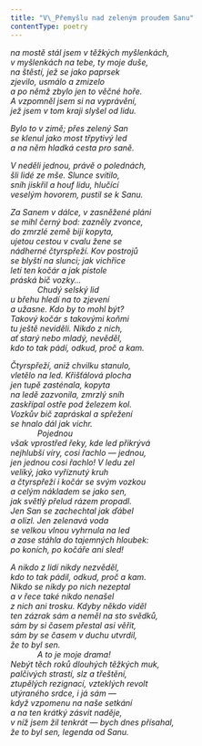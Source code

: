 ```yaml
---
title: "V\_Přemyšlu nad zeleným proudem Sanu"
contentType: poetry
---
```


<section>

_na mostě stál jsem v těžkých myšlenkách,  
v myšlenkách na tebe, ty moje duše,  
na štěstí, jež se jako paprsek  
zjevilo, usmálo a zmizelo  
a po němž zbylo jen to věčné hoře.  
A vzpomněl jsem si na vyprávění,  
jež jsem v tom kraji slyšel od lidu._

</section>

<section>

_Bylo to v zimě; přes zelený San  
se klenul jako most třpytivý led  
a na něm hladká cesta pro saně._

</section>

<section>

_V neděli jednou, právě o polednách,  
šli lidé ze mše. Slunce svítilo,  
sníh jiskřil a houf lidu, hlučící  
veselým hovorem, pustil se k Sanu._

</section>

<section>

_Za Sanem v dálce, v zasněžené pláni  
se mihl černý bod: zazněly zvonce,  
do zmrzlé země bijí kopyta,  
ujetou cestou v cvalu žene se  
nádherné čtyrspřeží. Kov postrojů  
se blyští na slunci; jak vichřice  
letí ten kočár a jak pistole  
práská bič vozky…  
            Chudý selský lid  
u břehu hledí na to zjevení  
a užasne. Kdo by to mohl být?  
Takový kočár s takovými koňmi  
tu ještě neviděli. Nikdo z nich,  
ať starý nebo mladý, nevěděl,  
kdo to tak pádí, odkud, proč a kam._

</section>

<section>

_Čtyrspřeží, aniž chvilku stanulo,  
vletělo na led. Křišťálová plocha  
jen tupě zasténala, kopyta  
na ledě zazvonila, zmrzlý sníh  
zaskřípal ostře pod železem kol.  
Vozkův bič zapráskal a spřežení  
se hnalo dál jak vichr.  
            Pojednou  
však vprostřed řeky, kde led přikrývá  
nejhlubší víry, cosi řachlo — jednou,  
jen jednou cosi řachlo! V ledu zel  
veliký, jako vyříznutý kruh  
a čtyrspřeží i kočár se svým vozkou  
a celým nákladem se jako sen,  
jak světlý přelud rázem propadl.  
Jen San se zachechtal jak ďábel  
a olízl. Jen zelenavá voda  
se velkou vlnou vyhrnula na led  
a zase stáhla do tajemných hloubek:  
po koních, po kočáře ani sled!_

</section>

<section>

_A nikdo z lidí nikdy nezvěděl,  
kdo to tak pádil, odkud, proč a kam.  
Nikdo se nikdy po nich nezeptal  
a v řece také nikdo nenašel  
z nich ani trosku. Kdyby někdo viděl  
ten _zázrak_ sám a neměl na sto svědků,  
sám by si časem přestal asi věřit,  
sám by se časem v duchu utvrdil,  
že to byl sen.  
            A to je moje drama!  
Nebýt těch roků dlouhých těžkých muk,  
palčivých strastí, slz a třeštění,  
ztupělých rezignací, vzteklých revolt  
utýraného srdce, i já sám —  
když vzpomenu na naše setkání  
a na ten krátký zásvit naděje,  
v níž jsem žil tenkrát — bych dnes přísahal,  
že to byl sen, legenda od Sanu._

</section>
